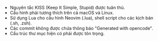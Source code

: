 - Nguyên tắc KISS (Keep It Simple, Stupid) được tuân thủ.
- Cấu hình phải tương thích trên cả macOS và Linux.
- Sử dụng Lua cho cấu hình Neovim (.lua), shell script cho các kịch bản (.sh, .zsh).
- Các commit không được chứa thông báo "Generated with opencode".
- Cấu trúc thư mục hiện có phải được tôn trọng.